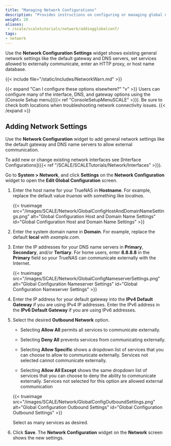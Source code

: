 ```yaml
---
title: "Managing Network Configurations"
description: "Provides instructions on configuring or managing global network configuration settings."
weight: 20
aliases:
 - /scale/scaletutorials/network/addingglobalconf/
tags:
- network
---
```


Use the **Network Configuration Settings** widget shows existing general network settings like the default gateway and DNS servers, set services allowed to externally communicate, enter an HTTP proxy, or host name database.

{{< include file="/static/includes/NetworkWarn.md" >}}

{{< expand "Can I configure these options elsewhere?" "v" >}}
Users can configure many of the interface, DNS, and gateway options using the [Console Setup menu]({{< ref "ConsoleSetupMenuSCALE" >}}).
Be sure to check both locations when troubleshooting network connectivity issues.
{{< /expand >}}

## Adding Network Settings

Use the **Network Configuration** widget to add general network settings like the default gateway and DNS name servers to allow external communication.

To add new or change existing network interfaces see [Interface Configurations]({{< ref "/SCALE/SCALETutorials/Network/Interfaces" >}}).

Go to **System > Network**, and click **Settings** on the **Network Configuration** widget to open the **Edit Global Configuration** screen.

1. Enter the host name for your TrueNAS in **Hostname**. For example, replace the default value *truenas* with something like *localnas*.

   {{< trueimage src="/images/SCALE/Network/GlobalConfigHostAndDomainNameSettings.png" alt="Global Configuration Host and Domain Name Settings" id="Global Configuration Host and Domain Name Settings" >}}

2. Enter the system domain name in **Domain**. For example, replace the default **local** with *example.com*.

3. Enter the IP addresses for your DNS name servers in **Primary**, **Secondary**, and/or **Tertiary**.
   For home users, enter **8.8.8.8** in the **Primary** field so your TrueNAS can communicate externally with the Internet.

   {{< trueimage src="/images/SCALE/Network/GlobalConfigNameserverSettings.png" alt="Global Configuration Nameserver Settings" id="Global Configuration Nameserver Settings" >}}

4. Enter the IP address for your default gateway into the **IPv4 Default Gateway** if you are using IPv4 IP addresses.
   Enter the IPv6 address in the **IPv6 Default Gateway** if you are using IPv6 addresses.

5. Select the desired **Outbound Network** option.

   * Selecting **Allow All** permits all services to communicate externally.

   * Selecting **Deny All** prevents services from communicating externally.

   * Selecting **Allow Specific** shows a dropdown list of services that you can choose to allow to communicate externally.
     Services not selected cannot communicate externally.

   * Selecting **Allow All Except** shows the same dropdown list of services that you can choose to deny the ability to communicate externally.
     Services not selected for this option are allowed external communication

   {{< trueimage src="/images/SCALE/Network/GlobalConfigOutboundSettings.png" alt="Global Configuration Outbound Settings" id="Global Configuration Outbound Settings" >}}

   Select as many services as desired.
<!--   See [below](#setting-up-external-communication-for-services) for more information. commenting out until the list below is updated with more details -->

6. Click **Save**. The **Network Configuration** widget on the **Network** screen shows the new settings.

<!-- Commenting out this section until more information on what each service allows or requires, then use a snippet for this content in the UI ref and here.
## Setting Up External Communication for Services

Use the **Global Configuration Outbound Network** settings to add services for external communication capability.

These services use external communication:
* ACME DNS-Authenticators
* Anonymous usage statistics
* Catalog(s) information exchanges
* Cloud sync
* KMIP
* Mail (email service)
* Replication
* Rsync
* Support
* TrueCommand iX portal
* Updates
* VMWare snapshots

Select **Allow All** to permit all of the above services to communicate externally. This is the default setting.

Select **Deny All** to prevent all of the above services from communicating externally.

Select **Allow Specific** to permit external communication only for the services you select.
**Allow Specific** displays a **Services** dropdown list of selectable services.

Select **Allow All Except** to deny external communication for the services you select while allowing all other services.
**Allow All Except** displays a **Services** dropdown list of selectable services.

Click on all that apply. A checkmark displays next to a selected service, and these services display in the field separated by a comma (,).

Click **Save** when finished. -->

